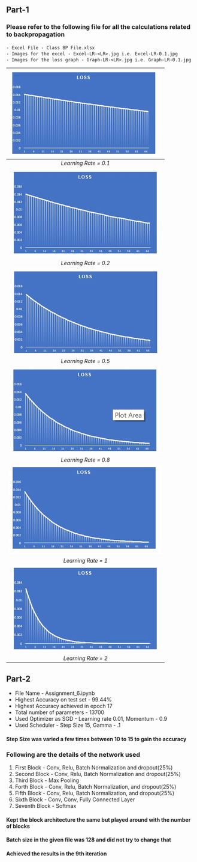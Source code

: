 ## Part-1

### Please refer to the following file for all the calculations related to backpropagation

    - Excel File - Class BP File.xlsx
    - Images for the excel - Excel-LR-<LR>.jpg i.e. Excel-LR-0.1.jpg
    - Images for the loss graph - Graph-LR-<LR>.jpg i.e. Graph-LR-0.1.jpg

![Graph1](https://github.com/atulgupta01/ERA_V2/blob/main/Assignment6/Graph-LR-0.1.jpg)|
|:--:|
| *Learning Rate = 0.1* |
![Graph2](https://github.com/atulgupta01/ERA_V2/blob/main/Assignment6/Graph-LR-0.2.jpg)|
| *Learning Rate = 0.2* |
![Graph3](https://github.com/atulgupta01/ERA_V2/blob/main/Assignment6/Graph-LR-0.5.jpg)|
| *Learning Rate = 0.5* |
![Graph4](https://github.com/atulgupta01/ERA_V2/blob/main/Assignment6/Graph-LR-0.8.jpg)|
| *Learning Rate = 0.8* |
![Graph5](https://github.com/atulgupta01/ERA_V2/blob/main/Assignment6/Graph-LR-1.jpg)|
| *Learning Rate = 1* |
![Graph6](https://github.com/atulgupta01/ERA_V2/blob/main/Assignment6/Graph-LR-2.jpg)|
| *Learning Rate = 2* |

## Part-2

- File Name - Assignment_6.ipynb
- Highest Accuracy on test set - 99.44%
- Highest Accuracy achieved in epoch 17
- Total number of parameters - 13700
- Used Optimizer as SGD - Learning rate 0.01, Momentum - 0.9
- Used Scheduler - Step Size 15, Gamma - .1
  
#### Step Size was varied a few times between 10 to 15 to gain the accuracy 

### Following are the details of the network used
1. First Block - Conv, Relu, Batch Normalization and dropout(25%)
2. Second Block - Conv, Relu, Batch Normalization and dropout(25%)
3. Third Block - Max Pooling
4. Forth Block - Conv, Relu, Batch Normalization, and dropout(25%)
5. Fifth Block - Conv, Relu, Batch Normalization, and dropout(25%)
6. Sixth Block - Conv, Conv, Fully Connected Layer
7. Seventh Block - Softmax

#### Kept the block architecture the same but played around with the number of blocks
#### Batch size in the given file was 128 and did not try to change that
#### Achieved the results in the 9th iteration

